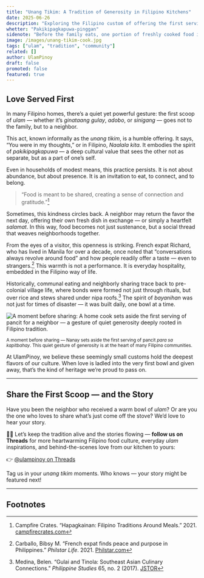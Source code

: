 ```yaml
---
title: "Unang Tikim: A Tradition of Generosity in Filipino Kitchens"
date: 2025-06-26
description: "Exploring the Filipino custom of offering the first serving of freshly cooked ulam to neighbors, and what it reveals about community, empathy, and heritage."
whetter: "Pakikipagkapuwa-pinggan"
sidenote: "Before the family eats, one portion of freshly cooked food is often sent next door — a warm and quiet act of community that defines the Filipino soul."
image: /images/unang-tikim-cook.jpg
tags: ["ulam", "tradition", "community"]
related: []
author: UlamPinoy
draft: false
promoted: false
featured: true
---
```


## Love Served First

In many Filipino homes, there’s a quiet yet powerful gesture: the first scoop of _ulam_ — whether it’s _ginataang gulay_, _adobo_, or _sinigang_ — goes not to the family, but to a neighbor.

This act, known informally as the _unang tikim_, is a humble offering. It says, “You were in my thoughts,” or in Filipino, _Naalala kita_. It embodies the spirit of _pakikipagkapuwa_ — a deep cultural value that sees the other not as separate, but as a part of one’s self.

Even in households of modest means, this practice persists. It is not about abundance, but about presence. It is an invitation to eat, to connect, and to belong.

> “Food is meant to be shared, creating a sense of connection and gratitude.”[^1]

Sometimes, this kindness circles back. A neighbor may return the favor the next day, offering their own fresh dish in exchange — or simply a heartfelt _salamat_. In this way, food becomes not just sustenance, but a social thread that weaves neighborhoods together.

From the eyes of a visitor, this openness is striking. French expat Richard, who has lived in Manila for over a decade, once noted that “conversations always revolve around food” and how people readily offer a taste — even to strangers.[^2] This warmth is not a performance. It is everyday hospitality, embedded in the Filipino way of life.

Historically, communal eating and neighborly sharing trace back to pre-colonial village life, where bonds were formed not just through rituals, but over rice and stews shared under nipa roofs.[^3] The spirit of _bayanihan_ was not just for times of disaster — it was built daily, one bowl at a time.

![A moment before sharing: A home cook sets aside the first serving of pancit for a neighbor — a gesture of quiet generosity deeply rooted in Filipino tradition.](/images/unang-tikim-cook.jpg)

<small>A moment before sharing — Nanay sets aside the first serving of pancit _para sa kapitbahay_. This quiet gesture of generosity is at the heart of many Filipino communities.</small>

At UlamPinoy, we believe these seemingly small customs hold the deepest flavors of our culture. When love is ladled into the very first bowl and given away, that’s the kind of heritage we’re proud to pass on.

---

## Share the First Scoop — and the Story

Have you been the neighbor who received a warm bowl of _ulam_? Or are you the one who loves to share what’s just come off the stove? We’d love to hear your story.

🍲✨ Let’s keep the tradition alive and the stories flowing — **follow us on Threads** for more heartwarming Filipino food culture, everyday _ulam_ inspirations, and behind-the-scenes love from our kitchen to yours:

👉 [@ulampinoy on Threads](https://www.threads.net/@ulampinoy)

Tag us in your _unang tikim_ moments. Who knows — your story might be featured next!

---

## Footnotes

[^1]: Campfire Crates. “Hapagkainan: Filipino Traditions Around Meals.” 2021. [campfirecrates.com](https://campfirecrates.com/filipino-meals/)
[^2]: Carballo, Bibsy M. “French expat finds peace and purpose in Philippines.” _Philstar Life_. 2021. [Philstar.com](https://www.philstar.com/lifestyle)
[^3]: Medina, Belen. “Gulai and Tinola: Southeast Asian Culinary Connections.” _Philippine Studies_ 65, no. 2 (2017). [JSTOR](https://www.jstor.org/stable/philstudies)
